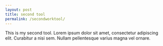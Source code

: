 ```yaml
---
layout: post
title: second tool
permalink: /secondworktool/
---
```


This is my second tool. 
Lorem ipsum dolor sit amet, consectetur adipiscing elit. Curabitur a nisi sem. Nullam pellentesque varius magna vel ornare. 
